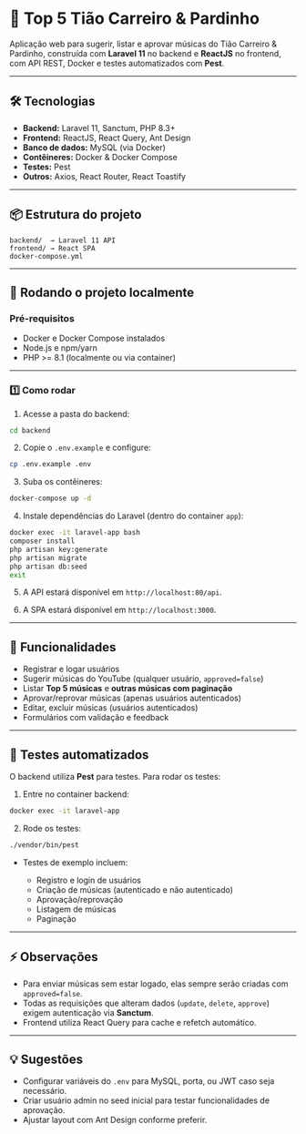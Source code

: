 # 🎵 Top 5 Tião Carreiro & Pardinho

Aplicação web para sugerir, listar e aprovar músicas do Tião Carreiro & Pardinho, construída com **Laravel 11** no backend e **ReactJS** no frontend, com API REST, Docker e testes automatizados com **Pest**.

---

## 🛠️ Tecnologias

* **Backend:** Laravel 11, Sanctum, PHP 8.3+
* **Frontend:** ReactJS, React Query, Ant Design
* **Banco de dados:** MySQL (via Docker)
* **Contêineres:** Docker & Docker Compose
* **Testes:** Pest
* **Outros:** Axios, React Router, React Toastify

---

## 📦 Estrutura do projeto

```
backend/  → Laravel 11 API
frontend/ → React SPA
docker-compose.yml
```

---

## 🚀 Rodando o projeto localmente

### Pré-requisitos

* Docker e Docker Compose instalados
* Node.js e npm/yarn
* PHP >= 8.1 (localmente ou via container)

---

### 1️⃣ Como rodar

1. Acesse a pasta do backend:

```bash
cd backend
```

2. Copie o `.env.example` e configure:

```bash
cp .env.example .env
```

3. Suba os contêineres:

```bash
docker-compose up -d
```

4. Instale dependências do Laravel (dentro do container `app`):

```bash
docker exec -it laravel-app bash
composer install
php artisan key:generate
php artisan migrate
php artisan db:seed
exit
```

5. A API estará disponível em `http://localhost:80/api`.


6. A SPA estará disponível em `http://localhost:3000`.

---

## 🔑 Funcionalidades

* Registrar e logar usuários
* Sugerir músicas do YouTube (qualquer usuário, `approved=false`)
* Listar **Top 5 músicas** e **outras músicas com paginação**
* Aprovar/reprovar músicas (apenas usuários autenticados)
* Editar, excluir músicas (usuários autenticados)
* Formulários com validação e feedback

---

## 🧪 Testes automatizados

O backend utiliza **Pest** para testes. Para rodar os testes:

1. Entre no container backend:

```bash
docker exec -it laravel-app
```

2. Rode os testes:

```bash
./vendor/bin/pest
```

* Testes de exemplo incluem:

  * Registro e login de usuários
  * Criação de músicas (autenticado e não autenticado)
  * Aprovação/reprovação
  * Listagem de músicas
  * Paginação

---

## ⚡ Observações

* Para enviar músicas sem estar logado, elas sempre serão criadas com `approved=false`.
* Todas as requisições que alteram dados (`update`, `delete`, `approve`) exigem autenticação via **Sanctum**.
* Frontend utiliza React Query para cache e refetch automático.

---

## 💡 Sugestões

* Configurar variáveis do `.env` para MySQL, porta, ou JWT caso seja necessário.
* Criar usuário admin no seed inicial para testar funcionalidades de aprovação.
* Ajustar layout com Ant Design conforme preferir.
